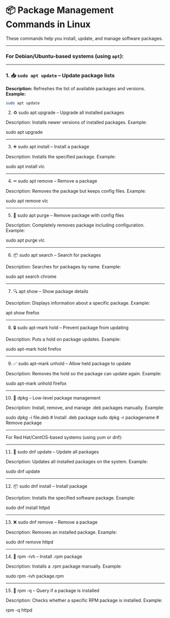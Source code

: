 

# 📦 Package Management Commands in Linux

These commands help you install, update, and manage software packages.

---

### For Debian/Ubuntu-based systems (using `apt`):

---

### 1. 📥 `sudo apt update` – Update package lists  
**Description:** Refreshes the list of available packages and versions.  
**Example:**  
```bash
sudo apt update
```

2. ♻️ sudo apt upgrade – Upgrade all installed packages

Description: Installs newer versions of installed packages.
Example:

sudo apt upgrade


---

3. ➕ sudo apt install – Install a package

Description: Installs the specified package.
Example:

sudo apt install vlc


---

4. ➖ sudo apt remove – Remove a package

Description: Removes the package but keeps config files.
Example:

sudo apt remove vlc


---

5. 🧹 sudo apt purge – Remove package with config files

Description: Completely removes package including configuration.
Example:

sudo apt purge vlc


---

6. 📦 sudo apt search – Search for packages

Description: Searches for packages by name.
Example:

sudo apt search chrome


---

7. 🔍 apt show – Show package details

Description: Displays information about a specific package.
Example:

apt show firefox


---

8. 🔒 sudo apt-mark hold – Prevent package from updating

Description: Puts a hold on package updates.
Example:

sudo apt-mark hold firefox


---

9. ✅ sudo apt-mark unhold – Allow held package to update

Description: Removes the hold so the package can update again.
Example:

sudo apt-mark unhold firefox


---

10. 🧩 dpkg – Low-level package management

Description: Install, remove, and manage .deb packages manually.
Example:

sudo dpkg -i file.deb    # Install .deb package
sudo dpkg -r packagename # Remove package


---

For Red Hat/CentOS-based systems (using yum or dnf):


---

11. 🔁 sudo dnf update – Update all packages

Description: Updates all installed packages on the system.
Example:

sudo dnf update


---

12. 📦 sudo dnf install – Install package

Description: Installs the specified software package.
Example:

sudo dnf install httpd


---

13. ❌ sudo dnf remove – Remove a package

Description: Removes an installed package.
Example:

sudo dnf remove httpd


---

14. 📄 rpm -ivh – Install .rpm package

Description: Installs a .rpm package manually.
Example:

sudo rpm -ivh package.rpm


---

15. 🔎 rpm -q – Query if a package is installed

Description: Checks whether a specific RPM package is installed.
Example:

rpm -q httpd
